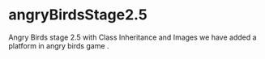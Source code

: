 # angryBirdsStage2.5
Angry Birds stage 2.5 with Class Inheritance and Images
we have added a platform in angry birds game .